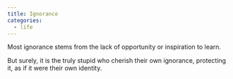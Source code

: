 ```yaml
---
title: Ignorance
categories:
  - life
---
```


Most ignorance
stems from the lack
of opportunity
or inspiration
to learn.

But surely,
it is the truly stupid
who cherish
their own ignorance,
protecting it,
as if it were
their own identity.
